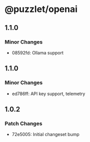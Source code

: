 # @puzzlet/openai

## 1.1.0

### Minor Changes

- 08592fd: Ollama support

## 1.1.0

### Minor Changes

- ed786ff: API key support, telemetry

## 1.0.2

### Patch Changes

- 72e5005: Initial changeset bump
